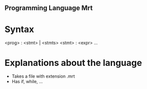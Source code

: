 ## Programming Language Mrt

# Syntax

\<prog\> : \<stmt\> | \<stmts\>
\<stmt\> : \<expr\> ...

# Explanations about the language

- Takes a file with extension .mrt
- Has if, while, ...
